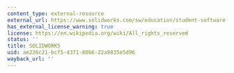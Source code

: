 ```yaml
---
content_type: external-resource
external_url: https://www.solidworks.com/sw/education/student-software-3d-mcad.htm
has_external_license_warning: true
license: https://en.wikipedia.org/wiki/All_rights_reserved
status: ''
title: SOLIDWORKS
uid: ae226c21-bcf5-4371-80b6-22a9835e5d96
wayback_url: ''
---
```


